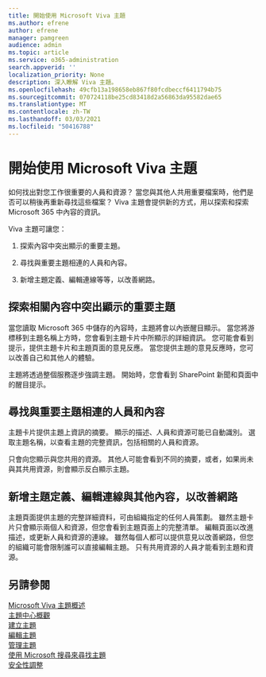 ```yaml
---
title: 開始使用 Microsoft Viva 主題
ms.author: efrene
author: efrene
manager: pamgreen
audience: admin
ms.topic: article
ms.service: o365-administration
search.appverid: ''
localization_priority: None
description: 深入瞭解 Viva 主題。
ms.openlocfilehash: 49cfb13a198658eb867f80fcdbeccf6411794b75
ms.sourcegitcommit: 070724118be25cd83418d2a56863da95582dae65
ms.translationtype: MT
ms.contentlocale: zh-TW
ms.lasthandoff: 03/03/2021
ms.locfileid: "50416788"
---
```

# <a name="get-started-with-microsoft-viva-topics"></a>開始使用 Microsoft Viva 主題

如何找出對您工作很重要的人員和資源？ 當您與其他人共用重要檔案時，他們是否可以稍後再重新尋找這些檔案？ Viva 主題會提供新的方式，用以探索和探索 Microsoft 365 中內容的資訊。  

Viva 主題可讓您： 

1. 探索內容中突出顯示的重要主題。

2. 尋找與重要主題相連的人員和內容。

3. 新增主題定義、編輯連線等等，以改善網路。


## <a name="discover-important-topics-highlighted-in-related-content"></a>探索相關內容中突出顯示的重要主題 

當您讀取 Microsoft 365 中儲存的內容時，主題將會以內嵌醒目顯示。 當您將游標移到主題名稱上方時，您會看到主題卡片中所顯示的詳細資訊。 您可能會看到提示，提供主題卡片和主題頁面的意見反應。 當您提供主題的意見反應時，您可以改善自己和其他人的體驗。 

主題將透過整個服務逐步強調主題。 開始時，您會看到 SharePoint 新聞和頁面中的醒目提示。


## <a name="find-people-and-content-connected-to-important-topics"></a>尋找與重要主題相連的人員和內容 

主題卡片提供主題上資訊的摘要。 顯示的描述、人員和資源可能已自動識別。 選取主題名稱，以查看主題的完整資訊，包括相關的人員和資源。  

只會向您顯示與您共用的資源。 其他人可能會看到不同的摘要，或者，如果尚未與其共用資源，則會顯示反白顯示主題。 



## <a name="improve-the-network-by-adding-topic-definitions-editing-connections-and-more"></a>新增主題定義、編輯連線與其他內容，以改善網路 

主題頁面提供主題的完整詳細資料，可由組織指定的任何人員策劃。 雖然主題卡片只會顯示兩個人和資源，但您會看到主題頁面上的完整清單。 編輯頁面以改進描述，或更新人員和資源的連線。 雖然每個人都可以提供意見以改善網路，但您的組織可能會限制誰可以直接編輯主題。 只有共用資源的人員才能看到主題和資源。


## <a name="see-also"></a>另請參閱
[Microsoft Viva 主題概述](topic-experiences-overview.md)</br>
[主題中心概觀](topic-center-overview.md)</br>
[建立主題](create-a-topic.md)</br>
[編輯主題](edit-a-topic.md)</br>
[管理主題](manage-topics.md)</br>
[使用 Microsoft 搜尋來尋找主題](search.md)</br>
[安全性調整](topic-experiences-security-trimming.md)

